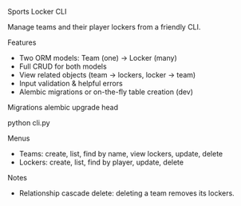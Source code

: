 Sports Locker CLI 

Manage teams and their player lockers from a friendly CLI.

Features
- Two ORM models: Team (one) → Locker (many)
- Full CRUD for both models
- View related objects (team → lockers, locker → team)
- Input validation & helpful errors
- Alembic migrations or on-the-fly table creation (dev)

Migrations 
alembic upgrade head

python cli.py

Menus
- Teams: create, list, find by name, view lockers, update, delete
- Lockers: create, list, find by player, update, delete

Notes
- Relationship cascade delete: deleting a team removes its lockers.
